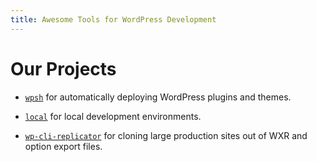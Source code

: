 ```yaml
---
title: Awesome Tools for WordPress Development
---
```


# Our Projects

- [`wpsh`](https://github.com/wpsh/wpsh) for automatically deploying WordPress plugins and themes.

- [`local`](https://github.com/wpsh/wpsh-local) for local development environments.

- [`wp-cli-replicator`](https://github.com/wpsh/wp-cli-replicator) for cloning large production sites out of WXR and option export files.
